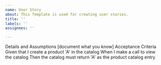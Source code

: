 ```yaml
---
name: User Story
about: This Template is used for creating user stories.
title: ''
labels: ''
assignees: ''

---
```


Details and Assumptions
[document what you know]
Acceptance Criteria
Given that I create a product 'A' in the catalog
When I make a call to view the catalog
Then the catalog must return 'A' as the product catalog entry
